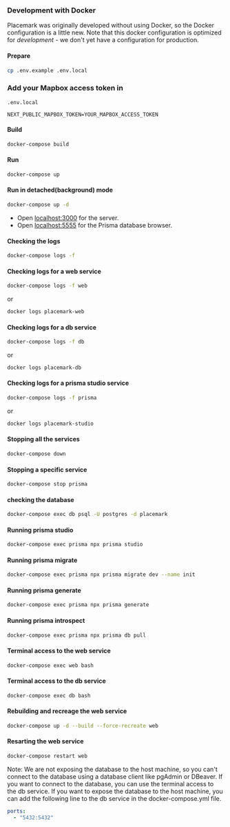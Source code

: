 ### Development with Docker

Placemark was originally developed without using Docker, so the Docker
configuration is a little new. Note that this docker configuration
is optimized for _development_ - we don't yet have a configuration
for production.



#### Prepare

```bash
cp .env.example .env.local
```

### Add your Mapbox access token  in 
``` .env.local ```

`NEXT_PUBLIC_MAPBOX_TOKEN=YOUR_MAPBOX_ACCESS_TOKEN`

#### Build

```bash
docker-compose build
```

#### Run

```bash
docker-compose up
```
#### Run in detached(background) mode 

```bash
docker-compose up -d
```


- Open [localhost:3000](http://localhost:3000/) for the server.
- Open [localhost:5555](http://localhost:5555/) for the Prisma database browser.


#### Checking the logs

```bash
docker-compose logs -f
```

#### Checking logs for a web service

```bash
docker-compose logs -f web 
```
or
```bash
docker logs placemark-web
```

#### Checking logs for a db service

```bash
docker-compose logs -f db 
```
or
```bash
docker logs placemark-db
```

#### Checking logs for a prisma studio service

```bash
docker-compose logs -f prisma 
```
or
```bash
docker logs placemark-studio
```

#### Stopping all the services

```bash 
docker-compose down
```

#### Stopping a specific service

```bash 
docker-compose stop prisma
```

#### checking the database

```bash 
docker-compose exec db psql -U postgres -d placemark
``` 

#### Running prisma studio

```bash 
docker-compose exec prisma npx prisma studio
```

#### Running prisma migrate

```bash
docker-compose exec prisma npx prisma migrate dev --name init
```

#### Running prisma generate

```bash
docker-compose exec prisma npx prisma generate
```

#### Running prisma introspect

```bash
docker-compose exec prisma npx prisma db pull
```


#### Terminal access to the web service

```bash
docker-compose exec web bash
```

#### Terminal access to the db service

```bash 
docker-compose exec db bash
```

#### Rebuilding and recreage the web service

```bash
docker-compose up -d --build --force-recreate web
```
#### Resarting the web service

```bash
docker-compose restart web
```

Note: We are not exposing the database to the host machine, so you can't connect to the database using a database client like pgAdmin or DBeaver. If you want to connect to the database, you can use the terminal access to the db service. If you want to expose the database to the host machine, you can add the following line to the db service in the docker-compose.yml file.

```yaml
ports:
  - "5432:5432"
```
